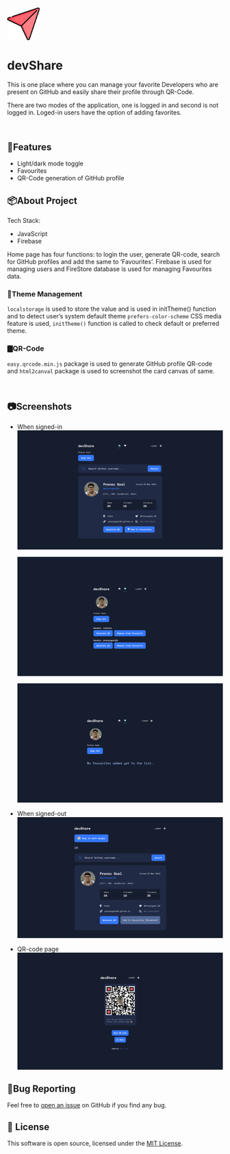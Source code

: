 <p><img src="https://raw.githubusercontent.com/pranavgoel29/devShare-github/main/screenshots/logo.png" alt="logo" width="15%" /></p>
<p>
    <h1>devShare</h1>
</p>

This is one place where you can manage your favorite Developers who are present on GitHub and easily share their profile through QR-Code.

There are two modes of the application, one is logged in and second is not logged in. Loged-in users have the option of adding favorites.

<br>

## 🚀Features

- Light/dark mode toggle
- Favourites
- QR-Code generation of GitHub profile


## 📦About Project

Tech Stack:
- JavaScript
- Firebase

Home page has four functions: to login the user, generate QR-code, search for GitHub profiles and  add the same to ‘Favourites’. Firebase is used for managing users and FireStore database is used for managing Favourites data.

### 🎨Theme Management
`localstorage` is used to store the value and is used in initTheme() function and to detect user’s system default theme `prefers-color-scheme` CSS media feature is used, `initTheme()` function is called to check default or preferred theme.

### 🀫QR-Code

`easy.qrcode.min.js` package is used to generate GitHub profile QR-code and `html2canval` package is used to screenshot the card canvas of same.

<br>

## 📷Screenshots
- When signed-in
    ![Home Page Screenshot](./screenshots/homepage-signin.png)

    ![Favourites Page screenshot, when something is present in list](./screenshots/favouritespage-signin.png)

    ![Favourites Page screenshot, when something list is empty](./screenshots/favouritespage-empty-signin.png)

- When signed-out
    ![Home Page Screenshot](./screenshots/homepage.png)

- QR-code page
    ![QR-code Page](./screenshots/qrcode-page.png)

## 🐛Bug Reporting
Feel free to [open an issue](https://github.com/pranavgoel29/devShare-github/issues) on GitHub if you find any bug.


## 📜 License

This software is open source, licensed under the [MIT License](https://github.com/pranavgoel29/devShare-github/blob/main/LICENSE).